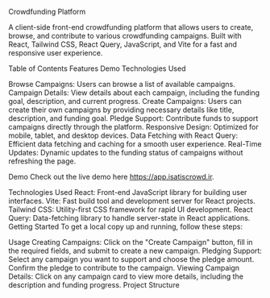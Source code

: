 Crowdfunding Platform


A client-side front-end crowdfunding platform that allows users to create, browse, and contribute to various crowdfunding campaigns. Built with React, Tailwind CSS, React Query, JavaScript, and Vite for a fast and responsive user experience.

Table of Contents
Features
Demo
Technologies Used

Browse Campaigns: Users can browse a list of available campaigns.
Campaign Details: View details about each campaign, including the funding goal, description, and current progress.
Create Campaigns: Users can create their own campaigns by providing necessary details like title, description, and funding goal.
Pledge Support: Contribute funds to support campaigns directly through the platform.
Responsive Design: Optimized for mobile, tablet, and desktop devices.
Data Fetching with React Query: Efficient data fetching and caching for a smooth user experience.
Real-Time Updates: Dynamic updates to the funding status of campaigns without refreshing the page.

Demo
Check out the live demo here https://app.isatiscrowd.ir.

Technologies Used
React: Front-end JavaScript library for building user interfaces.
Vite: Fast build tool and development server for React projects.
Tailwind CSS: Utility-first CSS framework for rapid UI development.
React Query: Data-fetching library to handle server-state in React applications.
Getting Started
To get a local copy up and running, follow these steps:

Usage
Creating Campaigns: Click on the "Create Campaign" button, fill in the required fields, and submit to create a new campaign.
Pledging Support: Select any campaign you want to support and choose the pledge amount. Confirm the pledge to contribute to the campaign.
Viewing Campaign Details: Click on any campaign card to view more details, including the description and funding progress.
Project Structure



